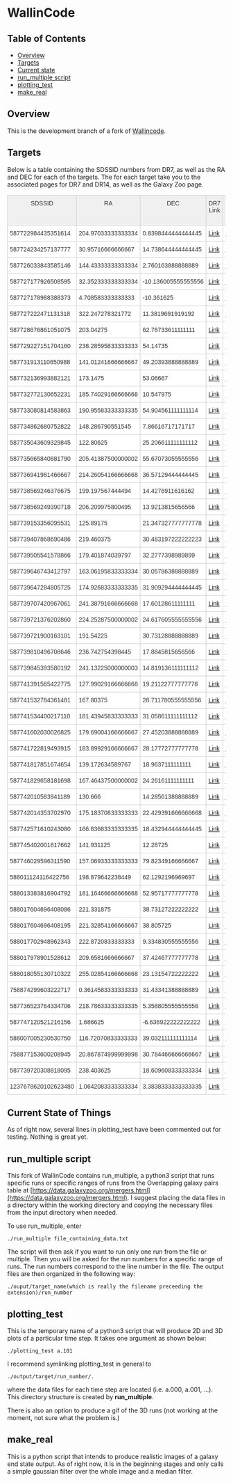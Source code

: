 # WallinCode

## Table of Contents
- [Overview](#overview)
- [Targets](#targets)
- [Current state](#current)
- [run_multiple script](#run_multiple_script)
- [plotting_test](#plotting_test)
- [make_real](#make_real)

## Overview<a id="overview">
This is the development branch of a fork of
[Wallincode](https://github.com/JSPAM-Manga/WallinCode).

## Targets<a id="targets">
Below is a table containing the SDSSID numbers from DR7, as well as the RA and
DEC for each of the targets. The for each target take you to the associated
pages for DR7 and DR14, as well as the Galaxy Zoo page.

<style type="text/css">
.tg{border-collapse:collapse;border-spacing:0;border-color:#ccc;}
.tg td{font-family:Arial, sans-serif;font-size:14px;padding:10px 5px;border-style:solid;border-width:1px;overflow:hidden;word-break:normal;border-color:#ccc;color:#333;background-color:#fff;}
.tg th{font-family:Arial,sans-serif;font-size:14px;font-weight:normal;padding:10px 5px;border-style:solid;border-width:1px;overflow:hidden;word-break:normal;border-color:#ccc;color:#333;background-color:#f0f0f0;}
.tg .tg-h31u{font-family:Arial, Helvetica, sans-serif!important;;vertical-align:top}
</style>
<table class="tg">
<tr>
	<th class="tg-h31u">SDSSID</th>
	<th class="tg-h31u">RA</th>
	<th class="tg-h31u">DEC</th>
	<th class="tg-h31u">DR7 Link<br></th>
	<th class="tg-h31u">DR14 Link<br></th>
	<th class="tg-h31u">Galaxy Zoo Link<br></th>
</tr>
<tr>
	<td class="tg-h31u">587722984435351614<br></td>
	<td class="tg-h31u">204.97033333333334<br></td>
	<td class="tg-h31u">0.8398444444444445<br></td>
	<td class="tg-h31u"><a href="http://cas.sdss.org/dr7/en/tools/explore/obj.asp?id=587722984435351614">Link</a><br></td>
	<td class="tg-h31u"><a href="http://skyserver.sdss.org/dr14/en/tools/explore/summary.aspx?ra=204.97033333333334&dec=0.8398444444444445">Link</a><br></td>
	<td class="tg-h31u"><a href="https://data.galaxyzoo.org/galaxy-zoo-mergers/targets/group10/index.html#587722984435351614">Link</a><br></td>
</tr>
<tr>
	<td class="tg-h31u">587724234257137777<br></td>
	<td class="tg-h31u">30.95716666666667<br></td>
	<td class="tg-h31u">14.738644444444445<br></td>
	<td class="tg-h31u"><a href="http://cas.sdss.org/dr7/en/tools/explore/obj.asp?id=587724234257137777">Link</a><br></td>
	<td class="tg-h31u"><a href="http://skyserver.sdss.org/dr14/en/tools/explore/summary.aspx?ra=30.95716666666667&dec=14.738644444444445">Link</a><br></td>
	<td class="tg-h31u"><a href="https://data.galaxyzoo.org/galaxy-zoo-mergers/targets/group10/index.html#587724234257137777">Link</a><br></td>
</tr>
<tr>
	<td class="tg-h31u">587726033843585146<br></td>
	<td class="tg-h31u">144.43333333333334<br></td>
	<td class="tg-h31u">2.760163888888889<br></td>
	<td class="tg-h31u"><a href="http://cas.sdss.org/dr7/en/tools/explore/obj.asp?id=587726033843585146">Link</a><br></td>
	<td class="tg-h31u"><a href="http://skyserver.sdss.org/dr14/en/tools/explore/summary.aspx?ra=144.43333333333334&dec=2.760163888888889">Link</a><br></td>
	<td class="tg-h31u"><a href="https://data.galaxyzoo.org/galaxy-zoo-mergers/targets/group10/index.html#587726033843585146">Link</a><br></td>
</tr>
<tr>
	<td class="tg-h31u">587727177926508595<br></td>
	<td class="tg-h31u">32.352333333333334<br></td>
	<td class="tg-h31u">-10.136005555555556<br></td>
	<td class="tg-h31u"><a href="http://cas.sdss.org/dr7/en/tools/explore/obj.asp?id=587727177926508595">Link</a><br></td>
	<td class="tg-h31u"><a href="http://skyserver.sdss.org/dr14/en/tools/explore/summary.aspx?ra=32.352333333333334&dec=-10.136005555555556">Link</a><br></td>
	<td class="tg-h31u"><a href="https://data.galaxyzoo.org/galaxy-zoo-mergers/targets/group10/index.html#587727177926508595">Link</a><br></td>
</tr>
<tr>
	<td class="tg-h31u">587727178988388373<br></td>
	<td class="tg-h31u">4.708583333333333<br></td>
	<td class="tg-h31u">-10.361625<br></td>
	<td class="tg-h31u"><a href="http://cas.sdss.org/dr7/en/tools/explore/obj.asp?id=587727178988388373">Link</a><br></td>
	<td class="tg-h31u"><a href="http://skyserver.sdss.org/dr14/en/tools/explore/summary.aspx?ra=4.708583333333333&dec=-10.361625">Link</a><br></td>
	<td class="tg-h31u"><a href="https://data.galaxyzoo.org/galaxy-zoo-mergers/targets/group10/index.html#587727178988388373">Link</a><br></td>
</tr>
<tr>
	<td class="tg-h31u">587727222471131318<br></td>
	<td class="tg-h31u">322.247278321772<br></td>
	<td class="tg-h31u">11.3819691919192<br></td>
	<td class="tg-h31u"><a href="http://cas.sdss.org/dr7/en/tools/explore/obj.asp?id=587727222471131318">Link</a><br></td>
	<td class="tg-h31u"><a href="http://skyserver.sdss.org/dr14/en/tools/explore/summary.aspx?ra=322.247278321772&dec=11.3819691919192">Link</a><br></td>
	<td class="tg-h31u"><a href="https://data.galaxyzoo.org/galaxy-zoo-mergers/targets/group10/index.html#587727222471131318">Link</a><br></td>
</tr>
<tr>
	<td class="tg-h31u">587728676861051075<br></td>
	<td class="tg-h31u">203.04275<br></td>
	<td class="tg-h31u">62.76733611111111<br></td>
	<td class="tg-h31u"><a href="http://cas.sdss.org/dr7/en/tools/explore/obj.asp?id=587728676861051075">Link</a><br></td>
	<td class="tg-h31u"><a href="http://skyserver.sdss.org/dr14/en/tools/explore/summary.aspx?ra=203.04275&dec=62.76733611111111">Link</a><br></td>
	<td class="tg-h31u"><a href="https://data.galaxyzoo.org/galaxy-zoo-mergers/targets/group10/index.html#587728676861051075">Link</a><br></td>
</tr>
<tr>
	<td class="tg-h31u">587729227151704160<br></td>
	<td class="tg-h31u">238.28595833333333<br></td>
	<td class="tg-h31u">54.14735<br></td>
	<td class="tg-h31u"><a href="http://cas.sdss.org/dr7/en/tools/explore/obj.asp?id=587729227151704160">Link</a><br></td>
	<td class="tg-h31u"><a href="http://skyserver.sdss.org/dr14/en/tools/explore/summary.aspx?ra=238.28595833333333&dec=54.14735">Link</a><br></td>
	<td class="tg-h31u"><a href="https://data.galaxyzoo.org/galaxy-zoo-mergers/targets/group10/index.html#587729227151704160">Link</a><br></td>
</tr>
<tr>
	<td class="tg-h31u">587731913110650988<br></td>
	<td class="tg-h31u">141.01241666666667<br></td>
	<td class="tg-h31u">49.20393888888889<br></td>
	<td class="tg-h31u"><a href="http://cas.sdss.org/dr7/en/tools/explore/obj.asp?id=587731913110650988">Link</a><br></td>
	<td class="tg-h31u"><a href="http://skyserver.sdss.org/dr14/en/tools/explore/summary.aspx?ra=141.01241666666667&dec=49.20393888888889">Link</a><br></td>
	<td class="tg-h31u"><a href="https://data.galaxyzoo.org/galaxy-zoo-mergers/targets/group10/index.html#587731913110650988">Link</a><br></td>
</tr>
<tr>
	<td class="tg-h31u">587732136993882121<br></td>
	<td class="tg-h31u">173.1475<br></td>
	<td class="tg-h31u">53.06667<br></td>
	<td class="tg-h31u"><a href="http://cas.sdss.org/dr7/en/tools/explore/obj.asp?id=587732136993882121">Link</a><br></td>
	<td class="tg-h31u"><a href="http://skyserver.sdss.org/dr14/en/tools/explore/summary.aspx?ra=173.1475&dec=53.06667">Link</a><br></td>
	<td class="tg-h31u"><a href="https://data.galaxyzoo.org/galaxy-zoo-mergers/targets/group10/index.html#587732136993882121">Link</a><br></td>
</tr>
<tr>
	<td class="tg-h31u">587732772130652231<br></td>
	<td class="tg-h31u">185.74029166666668<br></td>
	<td class="tg-h31u">10.547975<br></td>
	<td class="tg-h31u"><a href="http://cas.sdss.org/dr7/en/tools/explore/obj.asp?id=587732772130652231">Link</a><br></td>
	<td class="tg-h31u"><a href="http://skyserver.sdss.org/dr14/en/tools/explore/summary.aspx?ra=185.74029166666668&dec=10.547975">Link</a><br></td>
	<td class="tg-h31u"><a href="https://data.galaxyzoo.org/galaxy-zoo-mergers/targets/group10/index.html#587732772130652231">Link</a><br></td>
</tr>
<tr>
	<td class="tg-h31u">587733080814583863<br></td>
	<td class="tg-h31u">190.95583333333335<br></td>
	<td class="tg-h31u">54.904561111111114<br></td>
	<td class="tg-h31u"><a href="http://cas.sdss.org/dr7/en/tools/explore/obj.asp?id=587733080814583863">Link</a><br></td>
	<td class="tg-h31u"><a href="http://skyserver.sdss.org/dr14/en/tools/explore/summary.aspx?ra=190.95583333333335&dec=54.904561111111114">Link</a><br></td>
	<td class="tg-h31u"><a href="https://data.galaxyzoo.org/galaxy-zoo-mergers/targets/group10/index.html#587733080814583863">Link</a><br></td>
</tr>
<tr>
	<td class="tg-h31u">587734862680752822<br></td>
	<td class="tg-h31u">148.286790551545<br></td>
	<td class="tg-h31u">7.86616717171717<br></td>
	<td class="tg-h31u"><a href="http://cas.sdss.org/dr7/en/tools/explore/obj.asp?id=587734862680752822">Link</a><br></td>
	<td class="tg-h31u"><a href="http://skyserver.sdss.org/dr14/en/tools/explore/summary.aspx?ra=148.286790551545&dec=7.86616717171717">Link</a><br></td>
	<td class="tg-h31u"><a href="https://data.galaxyzoo.org/galaxy-zoo-mergers/targets/group10/index.html#587734862680752822">Link</a><br></td>
</tr>
<tr>
	<td class="tg-h31u">587735043609329845<br></td>
	<td class="tg-h31u">122.80625<br></td>
	<td class="tg-h31u">25.206611111111112<br></td>
	<td class="tg-h31u"><a href="http://cas.sdss.org/dr7/en/tools/explore/obj.asp?id=587735043609329845">Link</a><br></td>
	<td class="tg-h31u"><a href="http://skyserver.sdss.org/dr14/en/tools/explore/summary.aspx?ra=122.80625&dec=25.206611111111112">Link</a><br></td>
	<td class="tg-h31u"><a href="https://data.galaxyzoo.org/galaxy-zoo-mergers/targets/group10/index.html#587735043609329845">Link</a><br></td>
</tr>
<tr>
	<td class="tg-h31u">587735665840881790<br></td>
	<td class="tg-h31u">205.41387500000002<br></td>
	<td class="tg-h31u">55.67073055555556<br></td>
	<td class="tg-h31u"><a href="http://cas.sdss.org/dr7/en/tools/explore/obj.asp?id=587735665840881790">Link</a><br></td>
	<td class="tg-h31u"><a href="http://skyserver.sdss.org/dr14/en/tools/explore/summary.aspx?ra=205.41387500000002&dec=55.67073055555556">Link</a><br></td>
	<td class="tg-h31u"><a href="https://data.galaxyzoo.org/galaxy-zoo-mergers/targets/group10/index.html#587735665840881790">Link</a><br></td>
</tr>
<tr>
	<td class="tg-h31u">587736941981466667<br></td>
	<td class="tg-h31u">214.26054166666668<br></td>
	<td class="tg-h31u">36.57129444444445<br></td>
	<td class="tg-h31u"><a href="http://cas.sdss.org/dr7/en/tools/explore/obj.asp?id=587736941981466667">Link</a><br></td>
	<td class="tg-h31u"><a href="http://skyserver.sdss.org/dr14/en/tools/explore/summary.aspx?ra=214.26054166666668&dec=36.57129444444445">Link</a><br></td>
	<td class="tg-h31u"><a href="https://data.galaxyzoo.org/galaxy-zoo-mergers/targets/group10/index.html#587736941981466667">Link</a><br></td>
</tr>
<tr>
	<td class="tg-h31u">587738569246376675<br></td>
	<td class="tg-h31u">199.197567444494<br></td>
	<td class="tg-h31u">14.4276911616162<br></td>
	<td class="tg-h31u"><a href="http://cas.sdss.org/dr7/en/tools/explore/obj.asp?id=587738569246376675">Link</a><br></td>
	<td class="tg-h31u"><a href="http://skyserver.sdss.org/dr14/en/tools/explore/summary.aspx?ra=199.197567444494&dec=14.4276911616162">Link</a><br></td>
	<td class="tg-h31u"><a href="https://data.galaxyzoo.org/galaxy-zoo-mergers/targets/group10/index.html#587738569246376675">Link</a><br></td>
</tr>
<tr>
	<td class="tg-h31u">587738569249390718<br></td>
	<td class="tg-h31u">206.209975800495<br></td>
	<td class="tg-h31u">13.9213815656566<br></td>
	<td class="tg-h31u"><a href="http://cas.sdss.org/dr7/en/tools/explore/obj.asp?id=587738569249390718">Link</a><br></td>
	<td class="tg-h31u"><a href="http://skyserver.sdss.org/dr14/en/tools/explore/summary.aspx?ra=206.209975800495&dec=13.9213815656566">Link</a><br></td>
	<td class="tg-h31u"><a href="https://data.galaxyzoo.org/galaxy-zoo-mergers/targets/group10/index.html#587738569249390718">Link</a><br></td>
</tr>
<tr>
	<td class="tg-h31u">587739153356095531<br></td>
	<td class="tg-h31u">125.89175<br></td>
	<td class="tg-h31u">21.347327777777778<br></td>
	<td class="tg-h31u"><a href="http://cas.sdss.org/dr7/en/tools/explore/obj.asp?id=587739153356095531">Link</a><br></td>
	<td class="tg-h31u"><a href="http://skyserver.sdss.org/dr14/en/tools/explore/summary.aspx?ra=125.89175&dec=21.347327777777778">Link</a><br></td>
	<td class="tg-h31u"><a href="https://data.galaxyzoo.org/galaxy-zoo-mergers/targets/group10/index.html#587739153356095531">Link</a><br></td>
</tr>
<tr>
	<td class="tg-h31u">587739407868690486<br></td>
	<td class="tg-h31u">219.460375<br></td>
	<td class="tg-h31u">30.483197222222223<br></td>
	<td class="tg-h31u"><a href="http://cas.sdss.org/dr7/en/tools/explore/obj.asp?id=587739407868690486">Link</a><br></td>
	<td class="tg-h31u"><a href="http://skyserver.sdss.org/dr14/en/tools/explore/summary.aspx?ra=219.460375&dec=30.483197222222223">Link</a><br></td>
	<td class="tg-h31u"><a href="https://data.galaxyzoo.org/galaxy-zoo-mergers/targets/group10/index.html#587739407868690486">Link</a><br></td>
</tr>
<tr>
	<td class="tg-h31u">587739505541578866<br></td>
	<td class="tg-h31u">179.401874039797<br></td>
	<td class="tg-h31u">32.2777398989899<br></td>
	<td class="tg-h31u"><a href="http://cas.sdss.org/dr7/en/tools/explore/obj.asp?id=587739505541578866">Link</a><br></td>
	<td class="tg-h31u"><a href="http://skyserver.sdss.org/dr14/en/tools/explore/summary.aspx?ra=179.401874039797&dec=32.2777398989899">Link</a><br></td>
	<td class="tg-h31u"><a href="https://data.galaxyzoo.org/galaxy-zoo-mergers/targets/group10/index.html#587739505541578866">Link</a><br></td>
</tr>
<tr>
	<td class="tg-h31u">587739646743412797<br></td>
	<td class="tg-h31u">163.06195833333334<br></td>
	<td class="tg-h31u">30.05786388888889<br></td>
	<td class="tg-h31u"><a href="http://cas.sdss.org/dr7/en/tools/explore/obj.asp?id=587739646743412797">Link</a><br></td>
	<td class="tg-h31u"><a href="http://skyserver.sdss.org/dr14/en/tools/explore/summary.aspx?ra=163.06195833333334&dec=30.05786388888889">Link</a><br></td>
	<td class="tg-h31u"><a href="https://data.galaxyzoo.org/galaxy-zoo-mergers/targets/group10/index.html#587739646743412797">Link</a><br></td>
</tr>
<tr>
	<td class="tg-h31u">587739647284805725<br></td>
	<td class="tg-h31u">174.92683333333335<br></td>
	<td class="tg-h31u">31.909294444444445<br></td>
	<td class="tg-h31u"><a href="http://cas.sdss.org/dr7/en/tools/explore/obj.asp?id=587739647284805725">Link</a><br></td>
	<td class="tg-h31u"><a href="http://skyserver.sdss.org/dr14/en/tools/explore/summary.aspx?ra=174.92683333333335&dec=31.909294444444445">Link</a><br></td>
	<td class="tg-h31u"><a href="https://data.galaxyzoo.org/galaxy-zoo-mergers/targets/group10/index.html#587739647284805725">Link</a><br></td>
</tr>
<tr>
	<td class="tg-h31u">587739707420967061<br></td>
	<td class="tg-h31u">241.38791666666668<br></td>
	<td class="tg-h31u">17.60128611111111<br></td>
	<td class="tg-h31u"><a href="http://cas.sdss.org/dr7/en/tools/explore/obj.asp?id=587739707420967061">Link</a><br></td>
	<td class="tg-h31u"><a href="http://skyserver.sdss.org/dr14/en/tools/explore/summary.aspx?ra=241.38791666666668&dec=17.60128611111111">Link</a><br></td>
	<td class="tg-h31u"><a href="https://data.galaxyzoo.org/galaxy-zoo-mergers/targets/group10/index.html#587739707420967061">Link</a><br></td>
</tr>
<tr>
	<td class="tg-h31u">587739721376202860<br></td>
	<td class="tg-h31u">224.25287500000002<br></td>
	<td class="tg-h31u">24.617605555555556<br></td>
	<td class="tg-h31u"><a href="http://cas.sdss.org/dr7/en/tools/explore/obj.asp?id=587739721376202860">Link</a><br></td>
	<td class="tg-h31u"><a href="http://skyserver.sdss.org/dr14/en/tools/explore/summary.aspx?ra=224.25287500000002&dec=24.617605555555556">Link</a><br></td>
	<td class="tg-h31u"><a href="https://data.galaxyzoo.org/galaxy-zoo-mergers/targets/group10/index.html#587739721376202860">Link</a><br></td>
</tr>
<tr>
	<td class="tg-h31u">587739721900163101<br></td>
	<td class="tg-h31u">191.54225<br></td>
	<td class="tg-h31u">30.73128888888889<br></td>
	<td class="tg-h31u"><a href="http://cas.sdss.org/dr7/en/tools/explore/obj.asp?id=587739721900163101">Link</a><br></td>
	<td class="tg-h31u"><a href="http://skyserver.sdss.org/dr14/en/tools/explore/summary.aspx?ra=191.54225&dec=30.73128888888889">Link</a><br></td>
	<td class="tg-h31u"><a href="https://data.galaxyzoo.org/galaxy-zoo-mergers/targets/group10/index.html#587739721900163101">Link</a><br></td>
</tr>
<tr>
	<td class="tg-h31u">587739810496708646<br></td>
	<td class="tg-h31u">236.742754398445<br></td>
	<td class="tg-h31u">17.8845815656566<br></td>
	<td class="tg-h31u"><a href="http://cas.sdss.org/dr7/en/tools/explore/obj.asp?id=587739810496708646">Link</a><br></td>
	<td class="tg-h31u"><a href="http://skyserver.sdss.org/dr14/en/tools/explore/summary.aspx?ra=236.742754398445&dec=17.8845815656566">Link</a><br></td>
	<td class="tg-h31u"><a href="https://data.galaxyzoo.org/galaxy-zoo-mergers/targets/group10/index.html#587739810496708646">Link</a><br></td>
</tr>
<tr>
	<td class="tg-h31u">587739845393580192<br></td>
	<td class="tg-h31u">241.13225000000003<br></td>
	<td class="tg-h31u">14.819136111111112<br></td>
	<td class="tg-h31u"><a href="http://cas.sdss.org/dr7/en/tools/explore/obj.asp?id=587739845393580192">Link</a><br></td>
	<td class="tg-h31u"><a href="http://skyserver.sdss.org/dr14/en/tools/explore/summary.aspx?ra=241.13225000000003&dec=14.819136111111112">Link</a><br></td>
	<td class="tg-h31u"><a href="https://data.galaxyzoo.org/galaxy-zoo-mergers/targets/group10/index.html#587739845393580192">Link</a><br></td>
</tr>
<tr>
	<td class="tg-h31u">587741391565422775<br></td>
	<td class="tg-h31u">127.99029166666668<br></td>
	<td class="tg-h31u">19.21122777777778<br></td>
	<td class="tg-h31u"><a href="http://cas.sdss.org/dr7/en/tools/explore/obj.asp?id=587741391565422775">Link</a><br></td>
	<td class="tg-h31u"><a href="http://skyserver.sdss.org/dr14/en/tools/explore/summary.aspx?ra=127.99029166666668&dec=19.21122777777778">Link</a><br></td>
	<td class="tg-h31u"><a href="https://data.galaxyzoo.org/galaxy-zoo-mergers/targets/group10/index.html#587741391565422775">Link</a><br></td>
</tr>
<tr>
	<td class="tg-h31u">587741532784361481<br></td>
	<td class="tg-h31u">167.80375<br></td>
	<td class="tg-h31u">28.711780555555556<br></td>
	<td class="tg-h31u"><a href="http://cas.sdss.org/dr7/en/tools/explore/obj.asp?id=587741532784361481">Link</a><br></td>
	<td class="tg-h31u"><a href="http://skyserver.sdss.org/dr14/en/tools/explore/summary.aspx?ra=167.80375&dec=28.711780555555556">Link</a><br></td>
	<td class="tg-h31u"><a href="https://data.galaxyzoo.org/galaxy-zoo-mergers/targets/group10/index.html#587741532784361481">Link</a><br></td>
</tr>
<tr>
	<td class="tg-h31u">587741534400217110<br></td>
	<td class="tg-h31u">181.43945833333333<br></td>
	<td class="tg-h31u">31.058611111111112<br></td>
	<td class="tg-h31u"><a href="http://cas.sdss.org/dr7/en/tools/explore/obj.asp?id=587741534400217110">Link</a><br></td>
	<td class="tg-h31u"><a href="http://skyserver.sdss.org/dr14/en/tools/explore/summary.aspx?ra=181.43945833333333&dec=31.058611111111112">Link</a><br></td>
	<td class="tg-h31u"><a href="https://data.galaxyzoo.org/galaxy-zoo-mergers/targets/group10/index.html#587741534400217110">Link</a><br></td>
</tr>
<tr>
	<td class="tg-h31u">587741602030026825<br></td>
	<td class="tg-h31u">179.69004166666667<br></td>
	<td class="tg-h31u">27.45203888888889<br></td>
	<td class="tg-h31u"><a href="http://cas.sdss.org/dr7/en/tools/explore/obj.asp?id=587741602030026825">Link</a><br></td>
	<td class="tg-h31u"><a href="http://skyserver.sdss.org/dr14/en/tools/explore/summary.aspx?ra=179.69004166666667&dec=27.45203888888889">Link</a><br></td>
	<td class="tg-h31u"><a href="https://data.galaxyzoo.org/galaxy-zoo-mergers/targets/group10/index.html#587741602030026825">Link</a><br></td>
</tr>
<tr>
	<td class="tg-h31u">587741722819493915<br></td>
	<td class="tg-h31u">183.89929166666667<br></td>
	<td class="tg-h31u">28.17772777777778<br></td>
	<td class="tg-h31u"><a href="http://cas.sdss.org/dr7/en/tools/explore/obj.asp?id=587741722819493915">Link</a><br></td>
	<td class="tg-h31u"><a href="http://skyserver.sdss.org/dr14/en/tools/explore/summary.aspx?ra=183.89929166666667&dec=28.17772777777778">Link</a><br></td>
	<td class="tg-h31u"><a href="https://data.galaxyzoo.org/galaxy-zoo-mergers/targets/group10/index.html#587741722819493915">Link</a><br></td>
</tr>
<tr>
	<td class="tg-h31u">587741817851674654<br></td>
	<td class="tg-h31u">139.172634589767<br></td>
	<td class="tg-h31u">18.9637111111111<br></td>
	<td class="tg-h31u"><a href="http://cas.sdss.org/dr7/en/tools/explore/obj.asp?id=587741817851674654">Link</a><br></td>
	<td class="tg-h31u"><a href="http://skyserver.sdss.org/dr14/en/tools/explore/summary.aspx?ra=139.172634589767&dec=18.9637111111111">Link</a><br></td>
	<td class="tg-h31u"><a href="https://data.galaxyzoo.org/galaxy-zoo-mergers/targets/group10/index.html#587741817851674654">Link</a><br></td>
</tr>
<tr>
	<td class="tg-h31u">587741829658181698<br></td>
	<td class="tg-h31u">167.46437500000002<br></td>
	<td class="tg-h31u">24.26161111111111<br></td>
	<td class="tg-h31u"><a href="http://cas.sdss.org/dr7/en/tools/explore/obj.asp?id=587741829658181698">Link</a><br></td>
	<td class="tg-h31u"><a href="http://skyserver.sdss.org/dr14/en/tools/explore/summary.aspx?ra=167.46437500000002&dec=24.26161111111111">Link</a><br></td>
	<td class="tg-h31u"><a href="https://data.galaxyzoo.org/galaxy-zoo-mergers/targets/group10/index.html#587741829658181698">Link</a><br></td>
</tr>
<tr>
	<td class="tg-h31u">587742010583941189<br></td>
	<td class="tg-h31u">130.666<br></td>
	<td class="tg-h31u">14.28561388888889<br></td>
	<td class="tg-h31u"><a href="http://cas.sdss.org/dr7/en/tools/explore/obj.asp?id=587742010583941189">Link</a><br></td>
	<td class="tg-h31u"><a href="http://skyserver.sdss.org/dr14/en/tools/explore/summary.aspx?ra=130.666&dec=14.28561388888889">Link</a><br></td>
	<td class="tg-h31u"><a href="https://data.galaxyzoo.org/galaxy-zoo-mergers/targets/group10/index.html#587742010583941189">Link</a><br></td>
</tr>
<tr>
	<td class="tg-h31u">587742014353702970<br></td>
	<td class="tg-h31u">175.18370833333333<br></td>
	<td class="tg-h31u">22.429391666666668<br></td>
	<td class="tg-h31u"><a href="http://cas.sdss.org/dr7/en/tools/explore/obj.asp?id=587742014353702970">Link</a><br></td>
	<td class="tg-h31u"><a href="http://skyserver.sdss.org/dr14/en/tools/explore/summary.aspx?ra=175.18370833333333&dec=22.429391666666668">Link</a><br></td>
	<td class="tg-h31u"><a href="https://data.galaxyzoo.org/galaxy-zoo-mergers/targets/group10/index.html#587742014353702970">Link</a><br></td>
</tr>
<tr>
	<td class="tg-h31u">587742571610243080<br></td>
	<td class="tg-h31u">166.83683333333335<br></td>
	<td class="tg-h31u">18.432944444444445<br></td>
	<td class="tg-h31u"><a href="http://cas.sdss.org/dr7/en/tools/explore/obj.asp?id=587742571610243080">Link</a><br></td>
	<td class="tg-h31u"><a href="http://skyserver.sdss.org/dr14/en/tools/explore/summary.aspx?ra=166.83683333333335&dec=18.432944444444445">Link</a><br></td>
	<td class="tg-h31u"><a href="https://data.galaxyzoo.org/galaxy-zoo-mergers/targets/group10/index.html#587742571610243080">Link</a><br></td>
</tr>
<tr>
	<td class="tg-h31u">587745402001817662<br></td>
	<td class="tg-h31u">141.931125<br></td>
	<td class="tg-h31u">12.28725<br></td>
	<td class="tg-h31u"><a href="http://cas.sdss.org/dr7/en/tools/explore/obj.asp?id=587745402001817662">Link</a><br></td>
	<td class="tg-h31u"><a href="http://skyserver.sdss.org/dr14/en/tools/explore/summary.aspx?ra=141.931125&dec=12.28725">Link</a><br></td>
	<td class="tg-h31u"><a href="https://data.galaxyzoo.org/galaxy-zoo-mergers/targets/group10/index.html#587745402001817662">Link</a><br></td>
</tr>
<tr>
	<td class="tg-h31u">587746029596311590<br></td>
	<td class="tg-h31u">157.06933333333333<br></td>
	<td class="tg-h31u">79.82349166666667<br></td>
	<td class="tg-h31u"><a href="http://cas.sdss.org/dr7/en/tools/explore/obj.asp?id=587746029596311590">Link</a><br></td>
	<td class="tg-h31u"><a href="http://skyserver.sdss.org/dr14/en/tools/explore/summary.aspx?ra=157.06933333333333&dec=79.82349166666667">Link</a><br></td>
	<td class="tg-h31u"><a href="https://data.galaxyzoo.org/galaxy-zoo-mergers/targets/group10/index.html#587746029596311590">Link</a><br></td>
</tr>
<tr>
	<td class="tg-h31u">588011124116422756<br></td>
	<td class="tg-h31u">198.879642238449<br></td>
	<td class="tg-h31u">62.1292196969697<br></td>
	<td class="tg-h31u"><a href="http://cas.sdss.org/dr7/en/tools/explore/obj.asp?id=588011124116422756">Link</a><br></td>
	<td class="tg-h31u"><a href="http://skyserver.sdss.org/dr14/en/tools/explore/summary.aspx?ra=198.879642238449&dec=62.1292196969697">Link</a><br></td>
	<td class="tg-h31u"><a href="https://data.galaxyzoo.org/galaxy-zoo-mergers/targets/group10/index.html#588011124116422756">Link</a><br></td>
</tr>
<tr>
	<td class="tg-h31u">588013383816904792<br></td>
	<td class="tg-h31u">181.16466666666668<br></td>
	<td class="tg-h31u">52.95717777777778<br></td>
	<td class="tg-h31u"><a href="http://cas.sdss.org/dr7/en/tools/explore/obj.asp?id=588013383816904792">Link</a><br></td>
	<td class="tg-h31u"><a href="http://skyserver.sdss.org/dr14/en/tools/explore/summary.aspx?ra=181.16466666666668&dec=52.95717777777778">Link</a><br></td>
	<td class="tg-h31u"><a href="https://data.galaxyzoo.org/galaxy-zoo-mergers/targets/group10/index.html#588013383816904792">Link</a><br></td>
</tr>
<tr>
	<td class="tg-h31u">588017604696408086<br></td>
	<td class="tg-h31u">221.331875<br></td>
	<td class="tg-h31u">38.73127222222222<br></td>
	<td class="tg-h31u"><a href="http://cas.sdss.org/dr7/en/tools/explore/obj.asp?id=588017604696408086">Link</a><br></td>
	<td class="tg-h31u"><a href="http://skyserver.sdss.org/dr14/en/tools/explore/summary.aspx?ra=221.331875&dec=38.73127222222222">Link</a><br></td>
	<td class="tg-h31u"><a href="https://data.galaxyzoo.org/galaxy-zoo-mergers/targets/group10/index.html#588017604696408086">Link</a><br></td>
</tr>
<tr>
	<td class="tg-h31u">588017604696408195<br></td>
	<td class="tg-h31u">221.32854166666667<br></td>
	<td class="tg-h31u">38.805725<br></td>
	<td class="tg-h31u"><a href="http://cas.sdss.org/dr7/en/tools/explore/obj.asp?id=588017604696408195">Link</a><br></td>
	<td class="tg-h31u"><a href="http://skyserver.sdss.org/dr14/en/tools/explore/summary.aspx?ra=221.32854166666667&dec=38.805725">Link</a><br></td>
	<td class="tg-h31u"><a href="https://data.galaxyzoo.org/galaxy-zoo-mergers/targets/group10/index.html#588017604696408195">Link</a><br></td>
</tr>
<tr>
	<td class="tg-h31u">588017702948962343<br></td>
	<td class="tg-h31u">222.8720833333333<br></td>
	<td class="tg-h31u">9.334830555555556<br></td>
	<td class="tg-h31u"><a href="http://cas.sdss.org/dr7/en/tools/explore/obj.asp?id=588017702948962343">Link</a><br></td>
	<td class="tg-h31u"><a href="http://skyserver.sdss.org/dr14/en/tools/explore/summary.aspx?ra=222.8720833333333&dec=9.334830555555556">Link</a><br></td>
	<td class="tg-h31u"><a href="https://data.galaxyzoo.org/galaxy-zoo-mergers/targets/group10/index.html#588017702948962343">Link</a><br></td>
</tr>
<tr>
	<td class="tg-h31u">588017978901528612<br></td>
	<td class="tg-h31u">209.6581666666667<br></td>
	<td class="tg-h31u">37.42467777777778<br></td>
	<td class="tg-h31u"><a href="http://cas.sdss.org/dr7/en/tools/explore/obj.asp?id=588017978901528612">Link</a><br></td>
	<td class="tg-h31u"><a href="http://skyserver.sdss.org/dr14/en/tools/explore/summary.aspx?ra=209.6581666666667&dec=37.42467777777778">Link</a><br></td>
	<td class="tg-h31u"><a href="https://data.galaxyzoo.org/galaxy-zoo-mergers/targets/group10/index.html#588017978901528612">Link</a><br></td>
</tr>
<tr>
	<td class="tg-h31u">588018055130710322<br></td>
	<td class="tg-h31u">255.02854166666668<br></td>
	<td class="tg-h31u">23.13154722222222<br></td>
	<td class="tg-h31u"><a href="http://cas.sdss.org/dr7/en/tools/explore/obj.asp?id=588018055130710322">Link</a><br></td>
	<td class="tg-h31u"><a href="http://skyserver.sdss.org/dr14/en/tools/explore/summary.aspx?ra=255.02854166666668&dec=23.13154722222222">Link</a><br></td>
	<td class="tg-h31u"><a href="https://data.galaxyzoo.org/galaxy-zoo-mergers/targets/group10/index.html#588018055130710322">Link</a><br></td>
</tr>
<tr>
	<td class="tg-h31u">758874299603222717<br></td>
	<td class="tg-h31u">0.3614583333333333<br></td>
	<td class="tg-h31u">31.43341388888889<br></td>
	<td class="tg-h31u"><a href="http://cas.sdss.org/dr7/en/tools/explore/obj.asp?id=758874299603222717">Link</a><br></td>
	<td class="tg-h31u"><a href="http://skyserver.sdss.org/dr14/en/tools/explore/summary.aspx?ra=0.3614583333333333&dec=31.43341388888889">Link</a><br></td>
	<td class="tg-h31u"><a href="https://data.galaxyzoo.org/galaxy-zoo-mergers/targets/group10/index.html#758874299603222717">Link</a><br></td>
</tr>
<tr>
	<td class="tg-h31u">587736523764334706<br></td>
	<td class="tg-h31u">218.78633333333335<br></td>
	<td class="tg-h31u">5.358805555555556<br></td>
	<td class="tg-h31u"><a href="http://cas.sdss.org/dr7/en/tools/explore/obj.asp?id=587736523764334706">Link</a><br></td>
	<td class="tg-h31u"><a href="http://skyserver.sdss.org/dr14/en/tools/explore/summary.aspx?ra=218.78633333333335&dec=5.358805555555556">Link</a><br></td>
	<td class="tg-h31u"><a href="https://data.galaxyzoo.org/galaxy-zoo-mergers/targets/group10/index.html#587736523764334706">Link</a><br></td>
</tr>
<tr>
	<td class="tg-h31u">587747120521216156<br></td>
	<td class="tg-h31u">1.686625<br></td>
	<td class="tg-h31u">-6.636922222222222<br></td>
	<td class="tg-h31u"><a href="http://cas.sdss.org/dr7/en/tools/explore/obj.asp?id=587747120521216156">Link</a><br></td>
	<td class="tg-h31u"><a href="http://skyserver.sdss.org/dr14/en/tools/explore/summary.aspx?ra=1.686625&dec=-6.636922222222222">Link</a><br></td>
	<td class="tg-h31u"><a href="https://data.galaxyzoo.org/galaxy-zoo-mergers/targets/group10/index.html#587747120521216156">Link</a><br></td>
</tr>
<tr>
	<td class="tg-h31u">588007005230530750<br></td>
	<td class="tg-h31u">116.72070833333333<br></td>
	<td class="tg-h31u">39.032111111111114<br></td>
	<td class="tg-h31u"><a href="http://cas.sdss.org/dr7/en/tools/explore/obj.asp?id=588007005230530750">Link</a><br></td>
	<td class="tg-h31u"><a href="http://skyserver.sdss.org/dr14/en/tools/explore/summary.aspx?ra=116.72070833333333&dec=39.032111111111114">Link</a><br></td>
	<td class="tg-h31u"><a href="https://data.galaxyzoo.org/galaxy-zoo-mergers/targets/group10/index.html#588007005230530750">Link</a><br></td>
</tr>
<tr>
	<td class="tg-h31u">758877153600208945<br></td>
	<td class="tg-h31u">20.867874999999998<br></td>
	<td class="tg-h31u">30.784466666666667<br></td>
	<td class="tg-h31u"><a href="http://cas.sdss.org/dr7/en/tools/explore/obj.asp?id=758877153600208945">Link</a><br></td>
	<td class="tg-h31u"><a href="http://skyserver.sdss.org/dr14/en/tools/explore/summary.aspx?ra=20.867874999999998&dec=30.784466666666667">Link</a><br></td>
	<td class="tg-h31u"><a href="https://data.galaxyzoo.org/galaxy-zoo-mergers/targets/group10/index.html#758877153600208945">Link</a><br></td>
</tr>
<tr>
	<td class="tg-h31u">587739720308818095<br></td>
	<td class="tg-h31u">238.403625<br></td>
	<td class="tg-h31u">18.609608333333334<br></td>
	<td class="tg-h31u"><a href="http://cas.sdss.org/dr7/en/tools/explore/obj.asp?id=587739720308818095">Link</a><br></td>
	<td class="tg-h31u"><a href="http://skyserver.sdss.org/dr14/en/tools/explore/summary.aspx?ra=238.403625&dec=18.609608333333334">Link</a><br></td>
	<td class="tg-h31u"><a href="https://data.galaxyzoo.org/galaxy-zoo-mergers/targets/group10/index.html#587739720308818095">Link</a><br></td>
</tr>
<tr>
	<td class="tg-h31u">1237678620102623480<br></td>
	<td class="tg-h31u">1.0642083333333334<br></td>
	<td class="tg-h31u">3.3838333333333335<br></td>
	<td class="tg-h31u"><a href="http://cas.sdss.org/dr7/en/tools/explore/obj.asp?id=1237678620102623480">Link</a><br></td>
	<td class="tg-h31u"><a href="http://skyserver.sdss.org/dr14/en/tools/explore/summary.aspx?ra=1.0642083333333334&dec=3.3838333333333335">Link</a><br></td>
	<td class="tg-h31u"><a href="https://data.galaxyzoo.org/galaxy-zoo-mergers/targets/group10/index.html#1237678620102623480">Link</a><br></td>
</tr>
</table>


## Current State of Things<a id="current">
As of right now, several lines in plotting_test have been commented out for testing. Nothing is great yet.

## run_multiple script<a id="run_multiple_script">
This fork of WallinCode contains run_multiple, a python3 script that runs
specific runs or specific ranges of runs from the Overlapping galaxy pairs
table at
[https://data.galaxyzoo.org/mergers.html](https://data.galaxyzoo.org/mergers.html).
I suggest placing the data files in a directory within the working directory
and copying the necessary files from the input directory when needed.

To use run_multiple, enter

`./run_multiple file_containing_data.txt`

The script will then ask if you want to run only one run from the file or multiple.
Then you will be asked for the run numbers for a specific range of runs. The run
numbers correspond to the line number in the file. The output files are then
organized in the following way:

`./ouput/target_name(which is really the filename preceeding the extension)/run_number`

## plotting_test<a id="plotting_test">
This is the temporary name of a python3 script that will produce 2D and 3D plots
of a particular time step. It takes one argument as shown below:

`./plotting_test a.101`

I recommend symlinking plotting_test in general to

`./output/target/run_number/.`

where the data files for each time step are located (i.e. a.000, a.001, ...).
This directory structure is created by **run_multiple**.

There is also an option to produce a gif of the 3D runs (not working at the
moment, not sure what the problem is.)

## make_real<a id="make_real">
This is a python script that intends to produce realistic images of a galaxy end
state output. As of right now, it is in the beginning stages and only calls a
simple gaussian filter over the whole image and a median filter.

